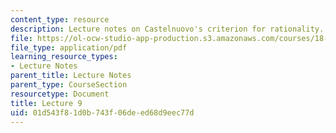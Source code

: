```yaml
---
content_type: resource
description: Lecture notes on Castelnuovo's criterion for rationality.
file: https://ol-ocw-studio-app-production.s3.amazonaws.com/courses/18-727-topics-in-algebraic-geometry-algebraic-surfaces-spring-2008/01d543f81d0b743f06deed68d9eec77d_lect9.pdf
file_type: application/pdf
learning_resource_types:
- Lecture Notes
parent_title: Lecture Notes
parent_type: CourseSection
resourcetype: Document
title: Lecture 9
uid: 01d543f8-1d0b-743f-06de-ed68d9eec77d
---
```

